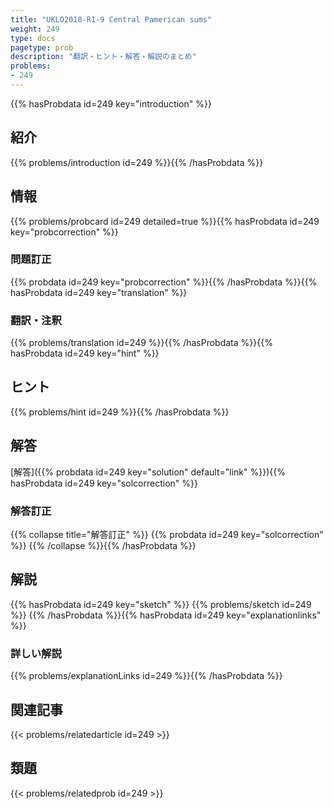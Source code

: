 ```yaml
---
title: "UKLO2018-R1-9 Central Pamerican sums"
weight: 249
type: docs
pagetype: prob
description: "翻訳・ヒント・解答・解説のまとめ"
problems: 
- 249
---
```


{{% hasProbdata id=249 key="introduction" %}}

## 紹介

{{% problems/introduction id=249 %}}{{% /hasProbdata %}}

## 情報

{{% problems/probcard id=249 detailed=true %}}{{% hasProbdata id=249 key="probcorrection" %}}

### 問題訂正

{{% probdata id=249 key="probcorrection" %}}{{% /hasProbdata %}}{{% hasProbdata id=249 key="translation" %}}

### 翻訳・注釈

{{% problems/translation id=249 %}}{{% /hasProbdata %}}{{% hasProbdata id=249 key="hint" %}}

## ヒント

{{% problems/hint id=249 %}}{{% /hasProbdata %}}

## 解答

[解答]({{% probdata id=249 key="solution" default="link" %}}){{% hasProbdata id=249 key="solcorrection" %}}

### 解答訂正

{{% collapse title="解答訂正" %}}
{{% probdata id=249 key="solcorrection" %}}
{{% /collapse %}}{{% /hasProbdata %}}

## 解説

{{% hasProbdata id=249 key="sketch" %}}
{{% problems/sketch id=249 %}}
{{% /hasProbdata %}}{{% hasProbdata id=249 key="explanationlinks" %}}

### 詳しい解説

{{% problems/explanationLinks id=249 %}}{{% /hasProbdata %}}

## 関連記事

{{< problems/relatedarticle id=249 >}}

## 類題

{{< problems/relatedprob id=249 >}}
